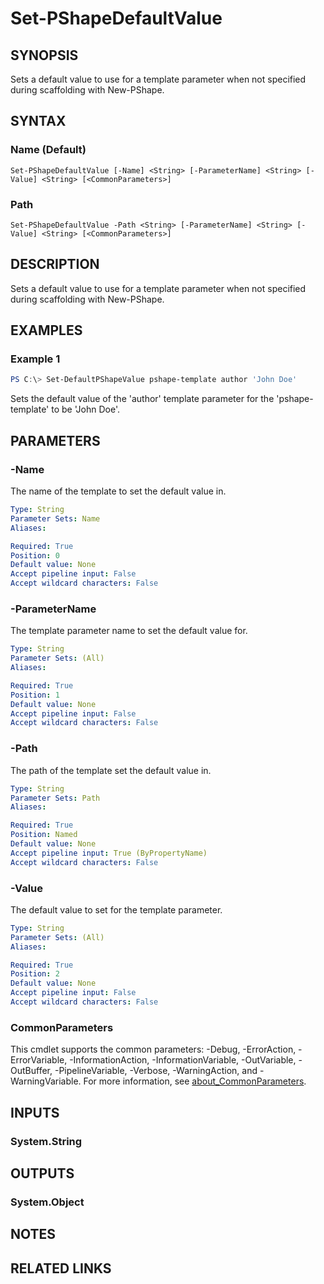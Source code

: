 ﻿---
external help file: pshape-help.xml
Module Name: pshape
online version:
schema: 2.0.0
---

# Set-PShapeDefaultValue

## SYNOPSIS

Sets a default value to use for a template parameter when not specified during scaffolding with New-PShape.

## SYNTAX

### Name (Default)

```
Set-PShapeDefaultValue [-Name] <String> [-ParameterName] <String> [-Value] <String> [<CommonParameters>]
```

### Path

```
Set-PShapeDefaultValue -Path <String> [-ParameterName] <String> [-Value] <String> [<CommonParameters>]
```

## DESCRIPTION

Sets a default value to use for a template parameter when not specified during scaffolding with New-PShape.

## EXAMPLES

### Example 1

```powershell
PS C:\> Set-DefaultPShapeValue pshape-template author 'John Doe'
```

Sets the default value of the 'author' template parameter for the 'pshape-template' to be 'John Doe'.

## PARAMETERS

### -Name

The name of the template to set the default value in.

```yaml
Type: String
Parameter Sets: Name
Aliases:

Required: True
Position: 0
Default value: None
Accept pipeline input: False
Accept wildcard characters: False
```

### -ParameterName

The template parameter name to set the default value for.

```yaml
Type: String
Parameter Sets: (All)
Aliases:

Required: True
Position: 1
Default value: None
Accept pipeline input: False
Accept wildcard characters: False
```

### -Path

The path of the template set the default value in.

```yaml
Type: String
Parameter Sets: Path
Aliases:

Required: True
Position: Named
Default value: None
Accept pipeline input: True (ByPropertyName)
Accept wildcard characters: False
```

### -Value

The default value to set for the template parameter.

```yaml
Type: String
Parameter Sets: (All)
Aliases:

Required: True
Position: 2
Default value: None
Accept pipeline input: False
Accept wildcard characters: False
```

### CommonParameters

This cmdlet supports the common parameters: -Debug, -ErrorAction, -ErrorVariable, -InformationAction, -InformationVariable, -OutVariable, -OutBuffer, -PipelineVariable, -Verbose, -WarningAction, and -WarningVariable. For more information, see [about_CommonParameters](http://go.microsoft.com/fwlink/?LinkID=113216).

## INPUTS

### System.String

## OUTPUTS

### System.Object

## NOTES

## RELATED LINKS

